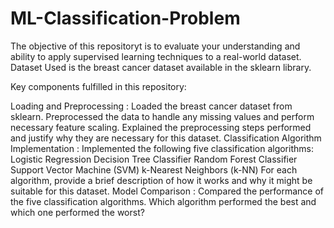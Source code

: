 # ML-Classification-Problem
The objective of this repositoryt is to evaluate your understanding and ability to apply supervised learning techniques to a real-world dataset. Dataset Used is the breast cancer dataset available in the sklearn library.

Key components fulfilled in this repository:

Loading and Preprocessing : Loaded the breast cancer dataset from sklearn. Preprocessed the data to handle any missing values and perform necessary feature scaling. Explained the preprocessing steps performed and justify why they are necessary for this dataset.
Classification Algorithm Implementation : Implemented the following five classification algorithms:
Logistic Regression
Decision Tree Classifier
Random Forest Classifier
Support Vector Machine (SVM)
k-Nearest Neighbors (k-NN) For each algorithm, provide a brief description of how it works and why it might be suitable for this dataset.
Model Comparison : Compared the performance of the five classification algorithms. Which algorithm performed the best and which one performed the worst?
